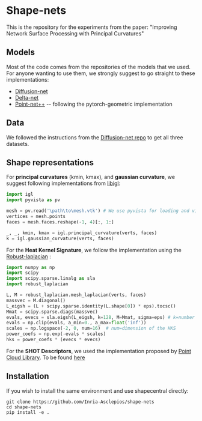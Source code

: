 # Shape-nets

This is the repository for the experiments from the paper: "Improving Network Surface Processing with Principal Curvatures"


## Models
Most of the code comes from the repositories of the models that we used. For anyone wanting to use them, we strongly suggest to go straight to these implementations:

- [Diffusion-net](https://github.com/nmwsharp/diffusion-net/tree/master)
- [Delta-net](https://github.com/rubenwiersma/deltaconv)
- [Point-net++](https://github.com/pyg-team/pytorch_geometric/tree/master/examples) -- following the pytorch-geometric implementation

## Data
We followed the instructions from the [Diffusion-net repo](https://github.com/nmwsharp/diffusion-net/tree/master/experiments) to get all three datasets.

## Shape representations

For **principal curvatures** (kmin, kmax), and **gaussian curvature**, we suggest following implementations from [libigl](https://libigl.github.io/libigl-python-bindings/):
```python
import igl
import pyvista as pv

mesh = pv.read('\path\to\mesh.vtk') # We use pyvista for loading and visualisation
vertices = mesh.points
faces = mesh.faces.reshape(-1, 4)[:, 1:]

_, _, kmin, kmax = igl.principal_curvature(verts, faces)
k = igl.gaussian_curvature(verts, faces)
```


For the **Heat Kernel Signature**, we follow the implementation using the [Robust-laplacian](https://github.com/nmwsharp/robust-laplacians-py) :

```python
import numpy as np
import scipy
import scipy.sparse.linalg as sla
import robust_laplacian

L, M = robust_laplacian.mesh_laplacian(verts, faces)
massvec = M.diagonal()
L_eigsh = (L + scipy.sparse.identity(L.shape[0]) * eps).tocsc()
Mmat = scipy.sparse.diags(massvec)
evals, evecs = sla.eigsh(L_eigsh, k=128, M=Mmat, sigma=eps) # k=number of eigenvectors
evals = np.clip(evals, a_min=0., a_max=float('inf'))
scales = np.logspace(-2, 0, num=16)  # num=dimension of the HKS
power_coefs = np.exp(-evals * scales)
hks = power_coefs * (evecs * evecs)
```

For the **SHOT Descriptors**, we used the implementation proposed by [Point Cloud Library](https://github.com/PointCloudLibrary/pcl). 
To be found [here](https://pointclouds.org/documentation/classpcl_1_1_s_h_o_t_estimation_base.html)


## Installation

If you wish to install the same environment and use shapecentral directly:

```
git clone https://github.com/Inria-Asclepios/shape-nets
cd shape-nets
pip install -e .
```
